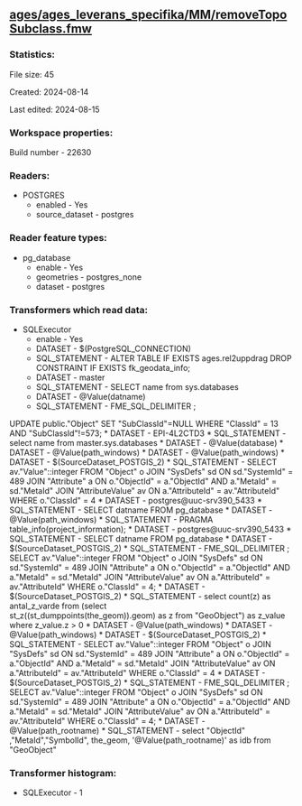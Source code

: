 ﻿## [ages/ages_leverans_specifika/MM/removeTopoSubclass.fmw](https://github.com/kicki58/kix_working_dir/blob/master/ages/ages_leverans_specifika/MM/removeTopoSubclass.fmw)

### Statistics:
File size: 45

Created: 2024-08-14

Last edited: 2024-08-15


### Workspace properties:
Build number    - 22630


### Readers:
*  POSTGRES
    * enabled    -  Yes
    * source_dataset    -   postgres

### Reader feature types:
*  pg_database
    * enable - Yes
    * geometries - postgres_none
    * dataset - postgres

### Transformers which read data:
*  SQLExecutor
    * enable    -   Yes
    * DATASET    -   $(PostgreSQL_CONNECTION)
    * SQL_STATEMENT    -   ALTER TABLE IF EXISTS ages.rel2uppdrag DROP CONSTRAINT IF EXISTS fk_geodata_info;
    * DATASET    -   master
    * SQL_STATEMENT    -   SELECT name from sys.databases
    * DATASET    -   @Value(datname)
    * SQL_STATEMENT    -   FME_SQL_DELIMITER ;

UPDATE public."Object"
	SET "SubClassId"=NULL
	WHERE "ClassId" = 13  AND "SubClassId"!=573;
    * DATASET    -   EPI-4L2CTD3
    * SQL_STATEMENT    -   select name from master.sys.databases
    * DATASET    -   @Value(database)
    * DATASET    -   @Value(path_windows)
    * DATASET    -   @Value(path_windows)
    * DATASET    -   $(SourceDataset_POSTGIS_2)
    * SQL_STATEMENT    -   SELECT av."Value"::integer FROM "Object" o JOIN "SysDefs" sd ON sd."SystemId" = 489
    JOIN "Attribute" a ON o."ObjectId" = a."ObjectId" AND a."MetaId" = sd."MetaId"
    JOIN "AttributeValue" av ON a."AttributeId" = av."AttributeId" WHERE o."ClassId" = 4
    * DATASET    -   postgres@uuc-srv390_5433
    * SQL_STATEMENT    -   SELECT datname FROM pg_database
    * DATASET    -   @Value(path_windows)
    * SQL_STATEMENT    -   PRAGMA table_info(project_information); 
    * DATASET    -   postgres@uuc-srv390_5433
    * SQL_STATEMENT    -   SELECT datname FROM pg_database
    * DATASET    -   $(SourceDataset_POSTGIS_2)
    * SQL_STATEMENT    -   FME_SQL_DELIMITER ;
SELECT av."Value"::integer FROM "Object" o JOIN "SysDefs" sd ON sd."SystemId" = 489
    JOIN "Attribute" a ON o."ObjectId" = a."ObjectId" AND a."MetaId" = sd."MetaId"
    JOIN "AttributeValue" av ON a."AttributeId" = av."AttributeId" WHERE o."ClassId" = 4;
    * DATASET    -   $(SourceDataset_POSTGIS_2)
    * SQL_STATEMENT    -   select count(z) as antal_z_varde
from (select  
    st_z((st_dumppoints(the_geom)).geom) as z 
   from "GeoObject") as z_value
where z_value.z > 0
    * DATASET    -   @Value(path_windows)
    * DATASET    -   @Value(path_windows)
    * DATASET    -   $(SourceDataset_POSTGIS_2)
    * SQL_STATEMENT    -   SELECT av."Value"::integer FROM "Object" o JOIN "SysDefs" sd ON sd."SystemId" = 489
    JOIN "Attribute" a ON o."ObjectId" = a."ObjectId" AND a."MetaId" = sd."MetaId"
    JOIN "AttributeValue" av ON a."AttributeId" = av."AttributeId" WHERE o."ClassId" = 4
    * DATASET    -   $(SourceDataset_POSTGIS_2)
    * SQL_STATEMENT    -   FME_SQL_DELIMITER ;
SELECT av."Value"::integer FROM "Object" o JOIN "SysDefs" sd ON sd."SystemId" = 489
    JOIN "Attribute" a ON o."ObjectId" = a."ObjectId" AND a."MetaId" = sd."MetaId"
    JOIN "AttributeValue" av ON a."AttributeId" = av."AttributeId" WHERE o."ClassId" = 4;
    * DATASET    -   @Value(path_rootname)
    * SQL_STATEMENT    -   select "ObjectId" ,"MetaId","SymbolId", the_geom, '@Value(path_rootname)' as idb from "GeoObject"



### Transformer histogram:
*  SQLExecutor    -   1

